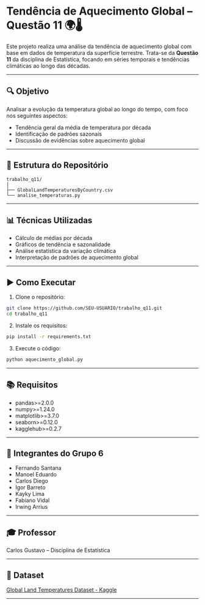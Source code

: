 # Tendência de Aquecimento Global – Questão 11 🌍🌡️

Este projeto realiza uma análise da tendência de aquecimento global com base em dados de temperatura da superfície terrestre. Trata-se da **Questão 11** da disciplina de Estatística, focando em séries temporais e tendências climáticas ao longo das décadas.

---

## 🔍 Objetivo

Analisar a evolução da temperatura global ao longo do tempo, com foco nos seguintes aspectos:

- Tendência geral da média de temperatura por década
- Identificação de padrões sazonais
- Discussão de evidências sobre aquecimento global

---

## 📁 Estrutura do Repositório

```
trabalho_q11/
│
├── GlobalLandTemperaturesByCountry.csv         
└── analise_temperaturas.py                         
```

---

## 📊 Técnicas Utilizadas

- Cálculo de médias por década
- Gráficos de tendência e sazonalidade
- Análise estatística da variação climática
- Interpretação de padrões de aquecimento global

---

## ▶️ Como Executar

1. Clone o repositório:
```bash
git clone https://github.com/SEU-USUARIO/trabalho_q11.git
cd trabalho_q11
```

2. Instale os requisitos:
```bash
pip install -r requirements.txt
```

3. Execute o código:
```bash
python aquecimento_global.py
```

---

## 📚 Requisitos

  - pandas>=2.0.0
  - numpy>=1.24.0
  - matplotlib>=3.7.0
  - seaborn>=0.12.0
  - kagglehub>=0.2.7 

---

## 👥 Integrantes do Grupo 6

- Fernando Santana  
- Manoel Eduardo  
- Carlos Diego  
- Igor Barreto  
- Kayky Lima  
- Fabiano Vidal  
- Irwing Arrius  

---

## 🎓 Professor

Carlos Gustavo – Disciplina de Estatística

---

## 🔗 Dataset

[Global Land Temperatures Dataset - Kaggle](https://www.kaggle.com/datasets/berkeleyearth/climate-change-earth-surface-temperature-data)

---
